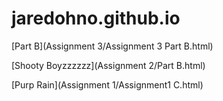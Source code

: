 # jaredohno.github.io

[Part B](Assignment 3/Assignment 3 Part B.html)

[Shooty Boyzzzzzz](Assignment 2/Part B.html)

[Purp Rain](Assignment 1/Assignment1 C.html)
